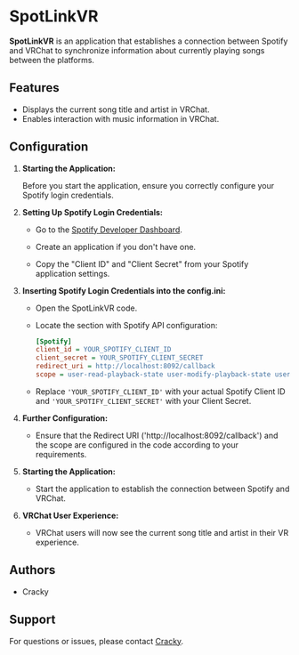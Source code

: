 # SpotLinkVR

**SpotLinkVR** is an application that establishes a connection between Spotify and VRChat to synchronize information about currently playing songs between the platforms.

## Features

- Displays the current song title and artist in VRChat.
- Enables interaction with music information in VRChat.

## Configuration

1. **Starting the Application:**

   Before you start the application, ensure you correctly configure your Spotify login credentials.

2. **Setting Up Spotify Login Credentials:**

   - Go to the [Spotify Developer Dashboard](https://developer.spotify.com/dashboard/).

   - Create an application if you don't have one.

   - Copy the "Client ID" and "Client Secret" from your Spotify application settings.

3. **Inserting Spotify Login Credentials into the config.ini:**

   - Open the SpotLinkVR code.

   - Locate the section with Spotify API configuration:

     ```ini
     [Spotify]
     client_id = YOUR_SPOTIFY_CLIENT_ID
     client_secret = YOUR_SPOTIFY_CLIENT_SECRET
     redirect_uri = http://localhost:8092/callback
     scope = user-read-playback-state user-modify-playback-state user-read-currently-playing

     ```

   - Replace `'YOUR_SPOTIFY_CLIENT_ID'` with your actual Spotify Client ID and `'YOUR_SPOTIFY_CLIENT_SECRET'` with your Client Secret.

4. **Further Configuration:**

   - Ensure that the Redirect URI ('http://localhost:8092/callback') and the scope are configured in the code according to your requirements.

5. **Starting the Application:**

   - Start the application to establish the connection between Spotify and VRChat.

6. **VRChat User Experience:**

   - VRChat users will now see the current song title and artist in their VR experience.

## Authors

- Cracky

## Support

For questions or issues, please contact [Cracky](https://discord.com/users/507464069100601363).
